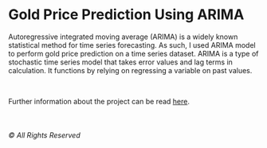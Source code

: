 # Gold Price Prediction Using ARIMA

Autoregressive integrated moving average (ARIMA) is a widely known statistical method for time series forecasting. As such, I used
ARIMA model to perform gold price prediction on a time series dataset. ARIMA is a type of stochastic time series model that takes
error values and lag terms in calculation. It functions by relying on regressing a variable on past values.

</br>

Further information about the project can be read [here](Gold_Price_Prediction_Using_ARIMA.pdf).

</br>

###### © All Rights Reserved
